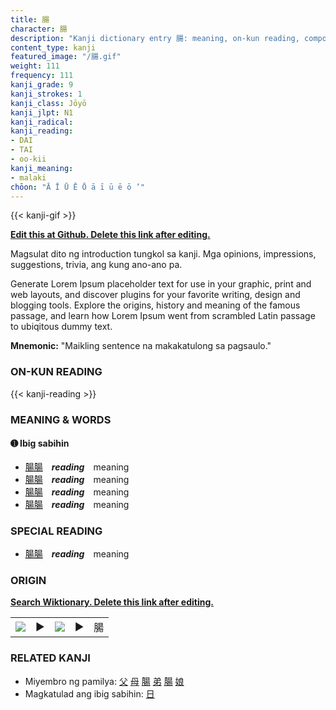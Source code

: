 ```yaml
---
title: 腸
character: 腸
description: "Kanji dictionary entry 腸: meaning, on-kun reading, compounds, origin, related kanji"
content_type: kanji
featured_image: "/腸.gif"
weight: 111
frequency: 111
kanji_grade: 9
kanji_strokes: 1
kanji_class: Jōyō
kanji_jlpt: N1
kanji_radical: 
kanji_reading: 
- DAI
- TAI
- oo-kii
kanji_meaning:
- malaki
chōon: "Ā Ī Ū Ē Ō ā ī ū ē ō ’"
---
```

[//]: # (Don't edit the line below. Kanji animated GIF code is automatically generated.)
{{< kanji-gif >}}

[//]: # (Edit below this line.)

**[Edit this at Github. Delete this link after editing.](https://github.com/tim0g/tim/tree/main/content/kanji/腸/index.md)**

Magsulat dito ng introduction tungkol sa kanji. Mga opinions, impressions, suggestions, trivia, ang kung ano-ano pa.

Generate Lorem Ipsum placeholder text for use in your graphic, print and web layouts, and discover plugins for your favorite writing, design and blogging tools. Explore the origins, history and meaning of the famous passage, and learn how Lorem Ipsum went from scrambled Latin passage to ubiqitous dummy text.
 
**Mnemonic:** "Maikling sentence na makakatulong sa pagsaulo."

### ON-KUN READING

[//]: # (Don't edit the line below. ON-KUN READING code is automatically generated.)
{{< kanji-reading >}}

### MEANING & WORDS

#### ➊ **Ibig sabihin**
  - [腸](../腸)[腸](../腸)　***reading***　meaning
  - [腸](../腸)[腸](../腸)　***reading***　meaning
  - [腸](../腸)[腸](../腸)　***reading***　meaning
  - [腸](../腸)[腸](../腸)　***reading***　meaning

### SPECIAL READING
  - [腸](../腸)[腸](../腸)　***reading***　meaning

### ORIGIN

**[Search Wiktionary. Delete this link after editing.](https://wiktionary.org/wiki/腸)**
<table class="kanji-table"><tr><td>
<img src="60px-腸-bronze.svg.png">
</td><td>▶</td><td>
<img src="60px-腸-oracle.svg.png">
</td><td>▶</td>
<td class="kanji-origin">腸</td>
</tr></table>

### RELATED KANJI
- Miyembro ng pamilya: [父](../父) [母](../母) [腸](../腸) [弟](../弟) [腸](../腸) [娘](../娘)
- Magkatulad ang ibig sabihin: [日](../日)
